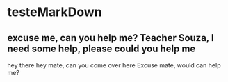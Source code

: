 # testeMarkDown
excuse me, can you help me?
Teacher Souza, I need some help, please
could you help me
----------------------------------------
hey there
hey mate, can you come over here
Excuse mate, would can help me?
